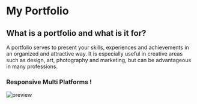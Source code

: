 # My Portfolio 

## What is a portfolio and what is it for?

A portfolio serves to present your skills, experiences and achievements in an organized and attractive way. It is especially useful in creative areas such as design, art, photography and marketing, but can be advantageous in many professions.

### Responsive Multi Platforms !

![preview](https://github.com/user-attachments/assets/466ac5f4-768a-48aa-a4a2-975264c20448)
